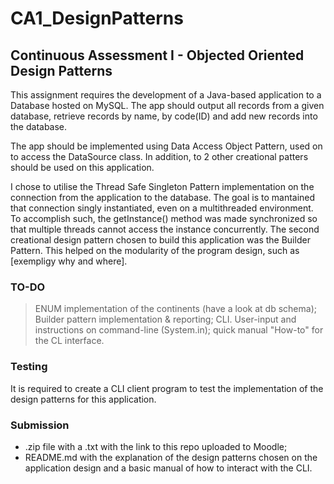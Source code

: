# CA1_DesignPatterns
## Continuous Assessment I - Objected Oriented Design Patterns

This assignment requires the development of a Java-based application to a Database hosted on MySQL.
The app should output all records from a given database, retrieve records by name, by code(ID) and add new records into the database.

The app should be implemented using Data Access Object Pattern, used on to access the DataSource class. In addition, to 2 other creational patters should be used on this application.

I chose to utilise the Thread Safe Singleton Pattern implementation on the connection from the application to the database. The goal is to  mantained that connection singly instantiated, even on a multithreaded environment. To accomplish such, the getInstance() method was made synchronized so that multiple threads cannot access the instance concurrently.
The second creational design pattern chosen to build this application was the Builder Pattern. This helped on the modularity of the program design, such as [exempligy why and where].

### TO-DO ###
 > ENUM implementation of the continents (have a look at db schema);
 > Builder pattern implementation & reporting;
 > CLI. User-input and instructions on command-line (System.in);
 > quick manual "How-to" for the CL interface.

### Testing
It is required to create a CLI client program to test the implementation of the design patterns for this application.

### Submission
- .zip file with a .txt with the link to this repo uploaded to Moodle;
- README.md with the explanation of the design patterns chosen on the application design and a basic manual of how to interact with the CLI.

